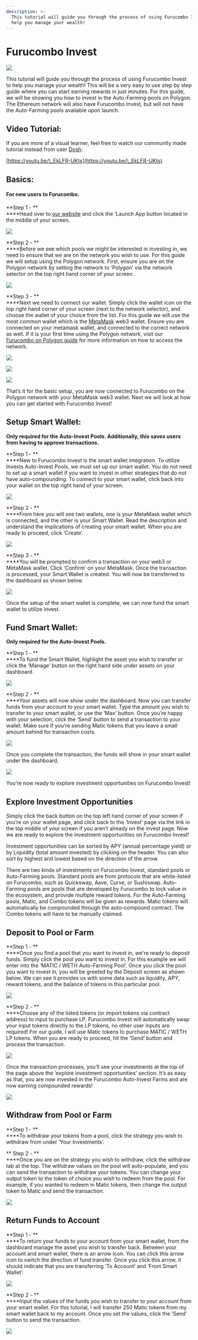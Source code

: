```yaml
---
description: >-
  This tutorial will guide you through the process of using Furucombo Invest to
  help you manage your wealth!
---
```


# Furucombo Invest

![](https://lh3.googleusercontent.com/ggqUTxO4fPI9Me1wNrUtWv-Ur6hXJu-fTE7TfWm45xEVgD8yefkZFyzjbndp7uuh-Lwvfmdda54dxv4NHuTEvfJi4A-8B4ra6KDYzVwOMBGEnqz_C2aAy1EWC0oNbeyVewP5qYzp=s0)

This tutorial will guide you through the process of using Furucombo Invest to help you manage your wealth! This will be a very easy to use step by step guide where you can start earning rewards in just minutes. For this guide, we will be showing you how to invest in the Auto-Farming pools on Polygon. The Ethereum network will also have Furucombo Invest, but will not have the Auto-Farming pools available upon launch.

## Video Tutorial:

If you are more of a visual learner, feel free to watch our community made tutorial instead from user [Dosh](https://twitter.com/D0SHTech):

[https://youtu.be/\_EkLFR-UKts](https://youtu.be/\_EkLFR-UKts)

## **Basics:**

#### **For new users to Furucombo.**

**Step 1 - **\
****Head over to [our website](https://furucombo.app) and click the ‘Launch App button located in the middle of your screen.

![](https://lh4.googleusercontent.com/39doN9B-Xauk4s0I5O6hZE1axwEaOdqVRCuLNCw0Fr3xLWiHN0GqmZvZZz\_3hKeWvDVkknfZzlOPptLF8gCpckYhbfkvuSdD08KT9VBNxoellZ6TTJd14cLGuKDpcSJ1Um5\_e-TQ=s0)

**Step 2 - **\
****Before we see which pools we might be interested in investing in, we need to ensure that we are on the network you wish to use. For this guide we will setup using the Polygon network. First, ensure you are on the Polygon network by setting the network to ‘Polygon’ via the network selector on the top right hand corner of your screen.

![](https://lh4.googleusercontent.com/70chG-KlmXZAXID5Qr8k1I0k_V2sSWbVCOzd4C5CqQcSX\_-WQNog5Q5HM\_5ng8G32fggs89c494Mt\_7BCQNxxJB9VJDPDfU5-jkQ4i1IZlPkyLjxqjhoPIIpY2V4bj3jWZ6yg8JE=s0)

**Step 3 - **\
****Next we need to connect our wallet. Simply click the wallet icon on the top right hand corner of your screen (next to the network selector), and choose the wallet of your choice from the list. For this guide we will use the most common wallet which is the [MetaMask](https://metamask.io) web3 wallet. Ensure you are connected on your metamask wallet, and connected to the correct network as well. If it is your first time using the Polygon network, visit our [Furucombo on Polygon guide](https://docs.furucombo.app/using-furucombo-1/tutorials/furucombo-on-polygon) for more information on how to access the network.

![](https://lh3.googleusercontent.com/YP2DXcJmB7RImpQEgtibi9kWXRvF-9MKldBW41o_wHNDWvS8iotrPk2HbS-6nevwdYdk_BpHFEn3lyk-KGmpJc_KaoRtXY5lkBIdhn0AqyTmedGG8etd8-CljHPRTMHGWMuan89W=s0)

![](https://lh6.googleusercontent.com/uF0D6QmXy669lUZMtqFaijwU1ay-4r6fEoHqD7DCFW2wFIUVIVJD0WUOiG5cghH26JMb2vgFa-VCdR4vShuFZAMn3LQ1HQx\_6q3IYnmMCCPZp-IvNftipVWJwcGink4QJLAYj13O=s0)

![](https://lh4.googleusercontent.com/U5W79j6i-qaha2OsT1pUW9dkwvIyapIqCAQaSqsf5pyDbkcmWXl36YUqL6nuw65G9j_E_Go6MBKwXJVoioFrOJwOApqRN37kqg6DyB_TpZ2UQR02zBZEhtblECp9QM2rmqZyG3OG=s0)

That’s it for the basic setup, you are now connected to Furucombo on the Polygon network with your MetaMask web3 wallet. Next we will look at how you can get started with Furucombo Invest!

## **Setup Smart Wallet:**

**Only required for the Auto-Invest Pools. Additionally, this saves users from having to approve transactions.**

**Step 1 - **\
****New to Furucombo Invest is the smart wallet integration. To utilize Invests Auto-Invest Pools, we must set up our smart wallet. You do not need to set up a smart wallet if you want to invest in other strategies that do not have auto-compounding. To connect to your smart wallet, click back into your wallet on the top right hand of your screen.

![](https://lh6.googleusercontent.com/78KPfR7bfKmnyzNks4f7nasH7JwQIjWuE_Ui9RxfzUIwy_X\_4q5VPRZH36N0vOwGh0y\_7652-SQz3IV_oqnBZSRqHzlVWZ797NbhHbEDmdvtLOW3qZW0oLbma75U3plmB3o6CWlD=s0)

**Step 2 - **\
****From here you will see two wallets, one is your MetaMask wallet which is connected, and the other is your Smart Wallet. Read the description and understand the implications of creating your smart wallet. When you are ready to proceed, click ‘Create’.

![](https://lh4.googleusercontent.com/zj-iZUbRYqPggbiuUENCRZSHdOlooMjsHHNieyhHFAN-Ax-pezIkhRwWf578tQPliGngT9QbdHUcwFF_EGQd-eqNz6BYycRczjNRbAs-D8jpGBjCBV1fOPOpwIMrBdscjPKaXtGe=s0)

**Step 3 - **\
****You will be prompted to confirm a transaction on your web3 or MetaMask wallet. Click ‘Confirm’ on your MetaMask. Once the transaction is processed, your Smart Wallet is created. You will now be transferred to the dashboard as shown below.

![](https://lh3.googleusercontent.com/CwC-yqsiaLcMF0z3UmawWfMHOB5eKaOLjILtcAi3V1JH-vaCzfsGCTNWMoLzAlf3cQ2SkczRHfyAEoNgJhvxUzpd7HyVYMEw1qsZcXPwlv-Ym_SDjrT956SRJ3nTNwBp1XdpXbSD=s0)

Once the setup of the smart wallet is complete, we can now fund the smart wallet to utilize Invest.

## **Fund Smart Wallet:**

**Only required for the Auto-Invest Pools.**

**Step 1 - **\
****To fund the Smart Wallet, highlight the asset you wish to transfer or click the ‘Manage’ button on the right hand side under assets on your dashboard.

![](https://lh5.googleusercontent.com/kOCheOTI-AtyViSGk9lS2VwAj0AkcIB3x52em9xWXNPwmk2k0ppKiTLCI7NzWL_uvcOBt3GoIScdMq\_5CMdENhmJanRUliEXVnc4X_h9yvFcgZsYh9JBL\_3c2uSl70kdSc_S31EM=s0)

**Step 2 - **\
****Your assets will now show under the dashboard. Now you can transfer funds from your account to your smart wallet. Type the amount you wish to transfer to your smart wallet, or use the ‘Max’ button. Once you’re happy with your selection, click the ‘Send’ button to send a transaction to your wallet. Make sure if you’re sending Matic tokens that you leave a small amount behind for transaction costs.

![](https://lh5.googleusercontent.com/doff7rY9Q4dRamRz1TctU1DtY0O-FiNcN0Oaa5nuqi-x0WhIWP8oOmWe3Vn1ximvRS1aYhIZP6v6U5J77vDSARv7FLmrPTdg25V6oMeURRDA9bkDbaw8pJszoHKcYN9u5L3eq3ic=s0)

Once you complete the transaction, the funds will show in your smart wallet under the dashboard.

![](https://lh4.googleusercontent.com/Qt3Dx3nwdLYcoARIrpubGRydtpLxaiaEpRARIGdH7J7kQ21BmhIi0wekKb6ygHbsogcmedTKb-G9dFt6O1a89EwmRNfO4uDOC9jY8XzGJq1SjyA-l-z_G9UwJO3dnXtTUc8G27GU=s0)

You’re now ready to explore investment opportunities on Furucombo Invest!

## **Explore Investment Opportunities**

Simply click the back button on the top left hand corner of your screen if you’re on your wallet page, and click back to the ‘Invest’ page via the link in the top middle of your screen if you aren’t already on the invest page. Now we are ready to explore the investment opportunities on Furucombo Invest!

Investment opportunities can be sorted by APY (annual percentage yield) or by Liquidity (total amount invested) by clicking on the header. You can also sort by highest and lowest based on the direction of the arrow.

There are two kinds of investments on Furucombo Invest, standard pools or Auto-Farming pools. Standard pools are from protocols that are white-listed on Furucombo, such as Quickswap, Aave, Curve, or Sushiswap. Auto-Farming pools are pools that are developed by Furucombo to lock value in the ecosystem, and provide multiple reward tokens. For the Auto-Farming pools, Matic, and Combo tokens will be given as rewards. Matic tokens will automatically be compounded through the auto-compound contract. The Combo tokens will have to be manually claimed.

## **Deposit to Pool or Farm**

**Step 1 - **\
****Once you find a pool that you want to invest in, we're ready to deposit funds. Simply click the pool you want to invest in. For this example we will enter into the ‘MATIC / WETH Auto-Farming Pool’. Once you click the pool you want to invest in, you will be greeted by the Deposit screen as shown below. We can see it provides us with some data such as liquidity, APY, reward tokens, and the balance of tokens in this particular pool.

![](https://lh4.googleusercontent.com/jTKwvAEWcasCGgTv45jAYy4P3GdurV06j2y7SX3UnwER8-eJncWXVN6eyv270nGo0Sa18nngfQD6PKMX-3RnmiFAI7R7cArvIU5bvXUphS3kbcP-VZ7DZjO2u5CXdptsiGt6CHXM=s0)

**Step 2 - **\
****Choose any of the listed tokens (or import tokens via contract address) to input to purchase LP. Furucombo Invest will automatically swap your input tokens directly to the LP tokens, no other user inputs are required! For our guide, I will use Matic tokens to purchase MATIC / WETH LP tokens. When you are ready to proceed, hit the ‘Send’ button and process the transaction.

![](https://lh3.googleusercontent.com/dTbmMIVIAFmyCLaAZRslVAWk9wJ9bbrB5NFhK0A6j1RROYdL-7qwdfnFkh9yqZNwgV6M3TN5XgvvShXE9-xqktkkZy5dV8BjrU37qjG0YlRmOlsQizSCvJfXmTjTdf8\_J_ksQfxZ=s0)

Once the transaction processes, you’ll see your investments at the top of the page above the ‘explore investment opportunities’ section. It’s as easy as that, you are now invested in the Furucombo Auto-Invest Farms and are now earning compounded rewards!

![](https://lh5.googleusercontent.com/ecHQaEpubm4HVirbcE2pmIKRSaJHBtR8v0-HR5hrNd6j6hsIDmH1kfasqqrhvjnzwg-JHLTj2m7FGsVg2r05oQekGqbevzOqMn7haslv7AaaT3OzqVAgUt4vj7lONfGqQrd4J2ZI=s0)

## **Withdraw from Pool or Farm**

**Step 1 - **\
****To withdraw your tokens from a pool, click the strategy you wish to withdraw from under ‘Your Investments’.

** Step 2 - **\
****Once you are on the strategy you wish to withdraw, click the withdraw tab at the top. The withdraw values on the pool will auto-populate, and you can send the transaction to withdraw your tokens. You can change your output token to the token of choice you wish to redeem from the pool. For example, if you wanted to redeem in Matic tokens, then change the output token to Matic and send the transaction.

![](https://lh3.googleusercontent.com/jI-JnqarJS99Y7\_2gXeXreUiufHeRRat8vyS3hTFiCTy962ZyJWol-AB3uKBYfDBOzJsBAYOmq25imTxqXfawG37wDm_om8x6GlhQa6zyVScDE-GOPOmZ-VYikeB\_7x4HUwQZy2V=s0)

## **Return Funds to Account**

**Step 1 - **\
****To return your funds to your account from your smart wallet, from the dashboard manage the asset you wish to transfer back. Between your account and smart wallet, there is an arrow icon. You can click this arrow icon to switch the direction of fund transfer. Once you click this arrow, it should indicate that you are transferring ‘To Account’ and ‘From Smart Wallet’.

![](https://lh4.googleusercontent.com/Vr0ER8J49lVSTEafvHSRm4m13UEIEuzKejjuT1o2Bn0M2ItnmRcrHLRw34HBqEfSX54qAwO6vdF03hiz08QHxVFW9ByOOqnHO-6ANeAGjUmiZ-6wWksr6EIkTb60jCwkKkhv94yc=s0)

**Step 2 - **\
****Input the values of the funds you wish to transfer to your account from your smart wallet. For this tutorial, I will transfer 250 Matic tokens from my smart wallet back to my account. Once you set the values, click the ‘Send’ button to send the transaction.

![](https://lh3.googleusercontent.com/XHsD6RiuKRdw9fgItECj10nziNrebSDPwf-xA0ItPr98HxLu4asXzolHkRhtuIKaTQvQLjtpfMRrI2CtXsdBdZO1TiDnaj0UKm4RE48-ImA0G2DdhgtzZz69N1yWGpCN4anZPV65=s0)
